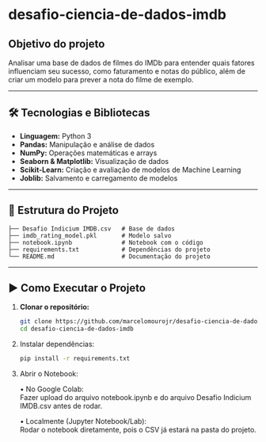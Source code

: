# desafio-ciencia-de-dados-imdb

## Objetivo do projeto
Analisar uma base de dados de filmes do IMDb para entender quais fatores influenciam seu sucesso, como faturamento e notas do público, além de criar um modelo para prever a nota do filme de exemplo.

---

## 🛠️ Tecnologias e Bibliotecas

- **Linguagem:** Python 3  
- **Pandas:** Manipulação e análise de dados  
- **NumPy:** Operações matemáticas e arrays  
- **Seaborn & Matplotlib:** Visualização de dados  
- **Scikit-Learn:** Criação e avaliação de modelos de Machine Learning  
- **Joblib:** Salvamento e carregamento de modelos

---

## 📂 Estrutura do Projeto
```text
├── Desafio Indicium IMDB.csv   # Base de dados
├── imdb_rating_model.pkl       # Modelo salvo
├── notebook.ipynb              # Notebook com o código
├── requirements.txt            # Dependências do projeto
└── README.md                   # Documentação do projeto
```
---

## ▶️ Como Executar o Projeto

1. **Clonar o repositório:**
   ```bash
   git clone https://github.com/marcelomourojr/desafio-ciencia-de-dados-imdb.git
   cd desafio-ciencia-de-dados-imdb

2.	Instalar dependências:
   	```bash
	pip install -r requirements.txt

3.	Abrir o Notebook:

	•	No Google Colab: <br> 
Fazer upload do arquivo notebook.ipynb e do arquivo Desafio Indicium IMDB.csv antes de rodar.<br>

	•	Localmente (Jupyter Notebook/Lab):<br> 
Rodar o notebook diretamente, pois o CSV já estará na pasta do projeto.
